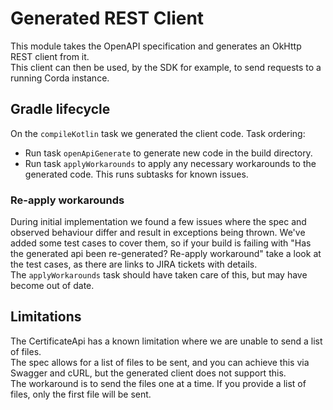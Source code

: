 # Generated REST Client

This module takes the OpenAPI specification and generates an OkHttp REST client from it.  
This client can then be used, by the SDK for example, to send requests to a running Corda instance.

## Gradle lifecycle

On the `compileKotlin` task we generated the client code. Task ordering:
- Run task `openApiGenerate` to generate new code in the build directory.
- Run task `applyWorkarounds` to apply any necessary workarounds to the generated code. This runs subtasks for known issues.

### Re-apply workarounds

During initial implementation we found a few issues where the spec and observed behaviour differ and result in exceptions being thrown. 
We've added some test cases to cover them, so if your build is failing with "Has the generated api been re-generated? Re-apply workaround"
take a look at the test cases, as there are links to JIRA tickets with details.  
The `applyWorkarounds` task should have taken care of this, but may have become out of date.

## Limitations

The CertificateApi has a known limitation where we are unable to send a list of files.  
The spec allows for a list of files to be sent, and you can achieve this via Swagger and cURL, but the generated client does not support this.  
The workaround is to send the files one at a time. If you provide a list of files, only the first file will be sent.
